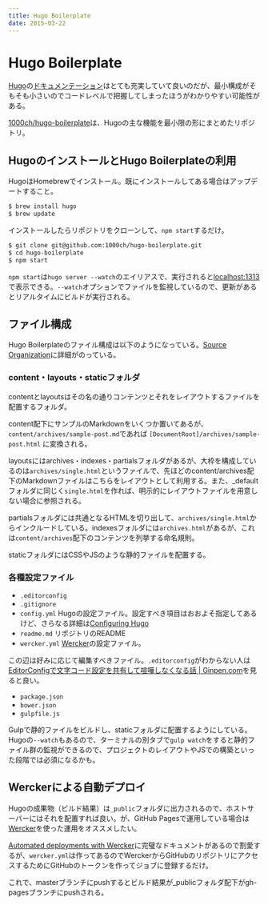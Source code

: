 ```yaml
---
title: Hugo Boilerplate
date: 2015-03-22
---
```


# Hugo Boilerplate

[Hugo](http://gohugo.io/)の[ドキュメンテーション](http://gohugo.io/overview/introduction/)はとても充実していて良いのだが、最小構成がそもそも小さいのでコードレベルで把握してしまったほうがわかりやすい可能性がある。

[1000ch/hugo-boilerplate](https://github.com/1000ch/hugo-boilerplate)は、Hugoの主な機能を最小限の形にまとめたリポジトリ。

## HugoのインストールとHugo Boilerplateの利用

HugoはHomebrewでインストール。既にインストールしてある場合はアップデートすること。

```bash
$ brew install hugo
$ brew update
```

インストールしたらリポジトリをクローンして、`npm start`するだけ。

```bash
$ git clone git@github.com:1000ch/hugo-boilerplate.git
$ cd hugo-boilerplate
$ npm start
```

`npm start`は`hugo server --watch`のエイリアスで、実行されると[localhost:1313](http://localhost:1313)で表示できる。`--watch`オプションでファイルを監視しているので、更新があるとリアルタイムにビルドが実行される。

## ファイル構成

Hugo Boilerplateのファイル構成は以下のようになっている。[Source Organization](http://gohugo.io/overview/source-directory/)に詳細がのっている。

### content・layouts・staticフォルダ

contentとlayoutsはその名の通りコンテンツとそれをレイアウトするファイルを配置するフォルダ。

content配下にサンプルのMarkdownをいくつか置いてあるが、`content/archives/sample-post.md`であれば `[DocumentRoot]/archives/sample-post.html` に変換される。

layoutsにはarchives・indexes・partialsフォルダがあるが、大枠を構成しているのは`archives/single.html`というファイルで、先ほどのcontent/archives配下のMarkdownファイルはこちらをレイアウトとして利用する。また、_defaultフォルダに同じく`single.html`を作れば、明示的にレイアウトファイルを用意しない場合に参照される。

partialsフォルダには共通となるHTMLを切り出して、`archives/single.html`からインクルードしている。indexesフォルダには`archives.html`があるが、これは`content/archives`配下のコンテンツを列挙する命名規則。

staticフォルダにはCSSやJSのような静的ファイルを配置する。

### 各種設定ファイル

- `.editorconfig`
- `.gitignore`
- `config.yml` Hugoの設定ファイル。設定すべき項目はおおよそ指定してあるけど、さらなる詳細は[Configuring Hugo](http://gohugo.io/overview/configuration/)
- `readme.md` リポジトリのREADME
- `wercker.yml` [Wercker](http://wercker.com/)の設定ファイル。

この辺は好みに応じて編集すべきファイル。`.editorconfig`がわからない人は[EditorConfigで文字コード設定を共有して喧嘩しなくなる話 | Ginpen.com](http://ginpen.com/2014/12/14/editorconfig/)を見ると良い。

- `package.json`
- `bower.json`
- `gulpfile.js`

Gulpで静的ファイルをビルドし、staticフォルダに配置するようにしている。Hugoの`--watch`もあるので、ターミナルの別タブで`gulp watch`をすると静的ファイル群の監視ができるので、プロジェクトのレイアウトやJSでの構築といった段階では必須になるかも。

## Werckerによる自動デプロイ

Hugoの成果物（ビルド結果）は`_public`フォルダに出力されるので、ホストサーバーにはそれを配置すれば良い。が、GitHub Pagesで運用している場合は[Wercker](http://wercker.com/)を使った運用をオススメしたい。

[Automated deployments with Wercker](http://gohugo.io/tutorials/automated-deployments/)に完璧なドキュメントがあるので割愛するが、`wercker.yml`は作ってあるのでWerckerからGitHubのリポジトリにアクセスするためにGitHubのトークンを作ってジョブに登録するだけ。

これで、masterブランチにpushするとビルド結果が_publicフォルダ配下がgh-pagesブランチにpushされる。
